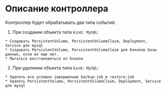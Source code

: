 # Описание контроллера

Kонтроллер будет обрабатывать два типа событий:

1) При создании объекта типа `kind: MySQL`:
```
* Cоздавать PersistentVolume, PersistentVolumeClaim, Deployment, Service для mysql
* Создавать PersistentVolume, PersistentVolumeClaim для бэкапов базы данных, если их еще нет.
* Пытаться восстановиться из бэкапа
```

2) При удалении объекта типа `kind: MySQL`:
```
* Удалять все успешно завершенные backup-job и restore-job
* Удалять PersistentVolume, PersistentVolumeClaim, Deployment, Service для mysql
```
